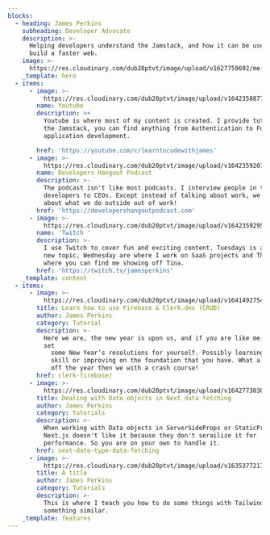 ```yaml
---
blocks:
  - heading: James Perkins
    subheading: Developer Advocate
    description: >-
      Helping developers understand the Jamstack, and how it can be used to
      build a faster web.
    image: >-
      https://res.cloudinary.com/dub20ptvt/image/upload/v1627759692/me-and-tina_hgq79d.webp
    _template: hero
  - items:
      - image: >-
          https://res.cloudinary.com/dub20ptvt/image/upload/v1642358877/James-Perkins-Site/f7npx7sui25sut3jou0o.webp
        name: Youtube
        description: >+
          Youtube is where most of my content is created. I provide tutorials on
          the Jamstack, you can find anything from Authentication to Full
          application development.

        href: 'https://youtube.com/c/learntocodewithjames'
      - image: >-
          https://res.cloudinary.com/dub20ptvt/image/upload/v1642359207/James-Perkins-Site/rhst206klpfbpogmcrzq.webp
        name: Developers Hangout Podcast
        description: >-
          The podcast isn't like most podcasts. I interview people in tech from
          developers to CEOs. Except instead of talking about work, we talk
          about what we do outside out of work!
        href: 'https://developershangoutpodcast.com'
      - image: >-
          https://res.cloudinary.com/dub20ptvt/image/upload/v1642359295/James-Perkins-Site/m6gkg8rhlyu36cguz5us.webp
        name: 'Twitch '
        description: >-
          I use Twitch to cover fun and exciting content. Tuesdays is always a
          new topic, Wednesday are where I work on SaaS projects and Thursday is
          where you can find me showing off Tina.
        href: 'https://twitch.tv/jamesperkins'
    _template: content
  - items:
      - image: >-
          https://res.cloudinary.com/dub20ptvt/image/upload/v1641492754/Recipe%20App/xoghdmempyhjadpiogfz.png
        title: Learn how to use Firebase & Clerk.dev (CRUD)
        author: James Perkins
        category: Tutorial
        description: >-
          Here we are, the new year is upon us, and if you are like me, you have
          set
            some New Year’s resolutions for yourself. Possibly learning a new language,
            skill or improving on the foundation that you have. What a better way to kick
            off the year then we with a crash course!
        href: clerk-firebase/
      - image: >-
          https://res.cloudinary.com/dub20ptvt/image/upload/v1642773038/Blog%20Posts/szsc0zjxgvl11lbghhyc.png
        title: Dealing with Date objects in Next data fetching
        author: James Perkins
        category: tutorials
        description: >-
          When working with Data objects in ServerSideProps or StaticProps
          Next.js doesn't like it because they don't serailize it for
          performance. So you are on your own to handle it.
        href: next-date-type-data-fetching
      - image: >-
          https://res.cloudinary.com/dub20ptvt/image/upload/v1635377217/Tailwind_uryoth.webp
        title: A title
        author: James Perkins
        category: Tutorials
        description: >-
          This is where I teach you how to do some things with Tailwind CSS. Or
          something similar.
    _template: features
---
```


